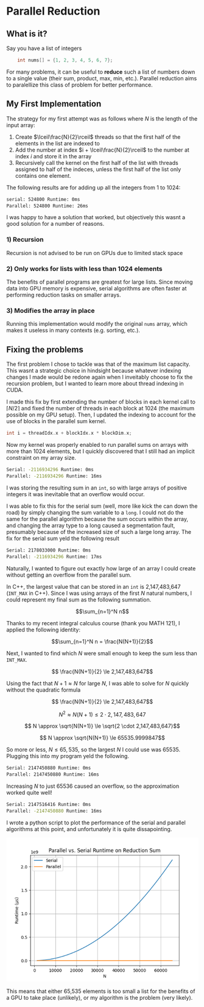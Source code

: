 # Parallel Reduction
## What is it?
Say you have a list of integers
```c++
    int nums[] = {1, 2, 3, 4, 5, 6, 7};
```

For many problems, it can be useful to **reduce** such a list of numbers down to a single value (their sum, product, max, min, etc.). Parallel reduction aims to paralellize this class of problem for better performance.

## My First Implementation

The strategy for my first attempt was as follows where $N$ is the length of the input array:

1) Create $\lceil\frac{N}{2}\rceil$ threads so that the first half of the elements in the list are indexed to
2) Add the number at index $i + \lceil\frac{N}{2}\rceil$ to the number at index $i$ and store it in the array
3) Recursively call the kernel on the first half of the list with threads assigned to half of the indeces, unless the first half of the list only contains one element.

The following results are for adding up all the integers from 1 to 1024:
```bash
serial: 524800 Runtime: 0ms
Parallel: 524800 Runtime: 26ms
```

I was happy to have a solution that worked, but objectively this wasnt a good solution for a number of reasons.

### 1) Recursion
Recursion is not advised to be run on GPUs due to limited stack space
### 2) Only works for lists with less than 1024 elements
The benefits of parallel programs are greatest for large lists. Since moving data into GPU memory is expensive, serial algorithms are often faster at performing reduction tasks on smaller arrays.
### 3) Modifies the array in place
Running this implementation would modify the original ```nums``` array, which makes it useless in many contexts (e.g. sorting, etc.).

## Fixing the problems

The first problem I chose to tackle was that of the maximum list capacity. This wasnt a strategic choice in hindsight because whatever indexing changes I made would be redone again when I inveitably choose to fix the recursion problem, but I wanted to learn more about thread indexing in CUDA.  

I made this fix by first extending the number of blocks in each kernel call to $\lceil N / 2 \rceil$ and fixed the number of threads in each block at 1024 (the maximum possible on my GPU setup). Then, I updated the indexing to account for the use of blocks in the parallel sum kernel. 

```c++
int i = threadIdx.x + blockIdx.x * blockDim.x;
```

Now my kernel was properly enabled to run parallel sums on arrays with more than 1024 elements, but I quickly discovered that I still had an implicit constraint on my array size.

```bash
Serial: -2116934296 Runtime: 0ms
Parallel: -2116934296 Runtime: 16ms
```

I was storing the resulting sum in an ```int```, so with large arrays of positive integers it was inevitable that an overflow would occur.  

I was able to fix this for the serial sum (well, more like kick the can down the road) by simply changing the sum variable to a ```long```. I could not do the same for the parallel algorithm because the sum occurs within the array, and changing the array type to a long caused a segmentation fault, presumably because of the increased size of such a large long array. The fix for the serial sum yeld the following result

```zsh
Serial: 2178033000 Runtime: 0ms
Parallel: -2116934296 Runtime: 17ms
```

Naturally, I wanted to figure out exactly how large of an array I could create without getting an overflow from the parallel sum.  

In C++, the largest value that can be stored in an ```int``` is 2,147,483,647 (```INT_MAX``` in C++). Since I was using arrays of the first $N$ natural numbers, I could represent my final sum as the following summation.

$$\sum_{n=1}^N n$$

Thanks to my recent integral calculus course (thank you MATH 121), I applied the following identity:

$$\sum_{n=1}^N n = \frac{N(N+1)}{2}$$

Next, I wanted to find which $N$ were small enough to keep the sum less than ```INT_MAX```.  

$$ \frac{N(N+1)}{2} \le 2,147,483,647$$

Using the fact that $N+1 \approx N$ for large $N$, I was able to solve for $N$ quickly without the quadratic formula

$$ \frac{N(N+1)}{2} \le 2,147,483,647$$

$$ N^2 \approx N(N+1) \le 2 \cdot 2,147,483,647$$

$$ N \approx \sqrt{N(N+1)} \le \sqrt{2 \cdot 2,147,483,647}$$

$$ N \approx \sqrt{N(N+1)} \le 65535.9999847$$

So more or less, $N \le 65,535$, so the largest $N$ I could use was 65535. Plugging this into my program yeld the following.

```bash
Serial: 2147450880 Runtime: 0ms
Parallel: 2147450880 Runtime: 16ms
```

Increasing $N$ to just 65536 caused an overflow, so the approximation worked quite well!

```bash
Serial: 2147516416 Runtime: 0ms
Parallel: -2147450880 Runtime: 16ms
```

I wrote a python script to plot the performance of the serial and parallel algorithms at this point, and unfortunately it is quite dissapointing.

![alt text](runtime_plot_after_block_implementation.png)

This means that either 65,535 elements is too small a list for the benefits of a GPU to take place (unlikely), or my algorithm is the problem (very likely).